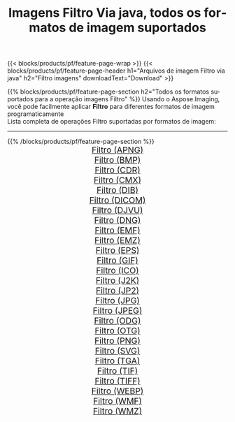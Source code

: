 ﻿---
title: Imagens Filtro Via java, todos os formatos de imagem suportados 
weight: 3920
url: /pt/java/filter 
lang: pt
langdirlevel: 2
locales: zh-hans,ja,it,ru,de,es,fr,nl,id,lt,pl,pt,vi,tr,ko,zh-hant,ar,hi,th,sv,cs,uk,he
description: Usando Aspose.Imaging, você pode facilmente imagens Filtro Via java
---

{{< blocks/products/pf/feature-page-wrap >}}
{{< blocks/products/pf/feature-page-header h1="Arquivos de imagem Filtro via java" h2="Filtro imagens" downloadText="Download" >}}


{{% blocks/products/pf/feature-page-section  h2="Todos os formatos suportados para a operação imagens Filtro" %}}
Usando o Aspose.Imaging, você pode facilmente aplicar **Filtro** para diferentes formatos de imagem programaticamente
<br/>
Lista completa de operações Filtro suportadas por formatos de imagem:
<hr/>
{{% /blocks/products/pf/feature-page-section %}}
<div class="container-fluid productfamilypage bg-gray">
    <div class="convertypes bg-gray agp-content section">
        <div class="container">
		<div class="row other-converters" style="gap: 10px;font-size: 19px;text-align:center;">
		    <div class='col-md-2 other-converter remove-lp remove-rp'><a href="/imaging/pt/java/filter/apng" style="padding:15px;">Filtro (APNG)</a></div><div class='col-md-2 other-converter remove-lp remove-rp'><a href="/imaging/pt/java/filter/bmp" style="padding:15px;">Filtro (BMP)</a></div><div class='col-md-2 other-converter remove-lp remove-rp'><a href="/imaging/pt/java/filter/cdr" style="padding:15px;">Filtro (CDR)</a></div><div class='col-md-2 other-converter remove-lp remove-rp'><a href="/imaging/pt/java/filter/cmx" style="padding:15px;">Filtro (CMX)</a></div><div class='col-md-2 other-converter remove-lp remove-rp'><a href="/imaging/pt/java/filter/dib" style="padding:15px;">Filtro (DIB)</a></div><div class='col-md-2 other-converter remove-lp remove-rp'><a href="/imaging/pt/java/filter/dicom" style="padding:15px;">Filtro (DICOM)</a></div><div class='col-md-2 other-converter remove-lp remove-rp'><a href="/imaging/pt/java/filter/djvu" style="padding:15px;">Filtro (DJVU)</a></div><div class='col-md-2 other-converter remove-lp remove-rp'><a href="/imaging/pt/java/filter/dng" style="padding:15px;">Filtro (DNG)</a></div><div class='col-md-2 other-converter remove-lp remove-rp'><a href="/imaging/pt/java/filter/emf" style="padding:15px;">Filtro (EMF)</a></div><div class='col-md-2 other-converter remove-lp remove-rp'><a href="/imaging/pt/java/filter/emz" style="padding:15px;">Filtro (EMZ)</a></div><div class='col-md-2 other-converter remove-lp remove-rp'><a href="/imaging/pt/java/filter/eps" style="padding:15px;">Filtro (EPS)</a></div><div class='col-md-2 other-converter remove-lp remove-rp'><a href="/imaging/pt/java/filter/gif" style="padding:15px;">Filtro (GIF)</a></div><div class='col-md-2 other-converter remove-lp remove-rp'><a href="/imaging/pt/java/filter/ico" style="padding:15px;">Filtro (ICO)</a></div><div class='col-md-2 other-converter remove-lp remove-rp'><a href="/imaging/pt/java/filter/j2k" style="padding:15px;">Filtro (J2K)</a></div><div class='col-md-2 other-converter remove-lp remove-rp'><a href="/imaging/pt/java/filter/jp2" style="padding:15px;">Filtro (JP2)</a></div><div class='col-md-2 other-converter remove-lp remove-rp'><a href="/imaging/pt/java/filter/jpg" style="padding:15px;">Filtro (JPG)</a></div><div class='col-md-2 other-converter remove-lp remove-rp'><a href="/imaging/pt/java/filter/jpeg" style="padding:15px;">Filtro (JPEG)</a></div><div class='col-md-2 other-converter remove-lp remove-rp'><a href="/imaging/pt/java/filter/odg" style="padding:15px;">Filtro (ODG)</a></div><div class='col-md-2 other-converter remove-lp remove-rp'><a href="/imaging/pt/java/filter/otg" style="padding:15px;">Filtro (OTG)</a></div><div class='col-md-2 other-converter remove-lp remove-rp'><a href="/imaging/pt/java/filter/png" style="padding:15px;">Filtro (PNG)</a></div><div class='col-md-2 other-converter remove-lp remove-rp'><a href="/imaging/pt/java/filter/svg" style="padding:15px;">Filtro (SVG)</a></div><div class='col-md-2 other-converter remove-lp remove-rp'><a href="/imaging/pt/java/filter/tga" style="padding:15px;">Filtro (TGA)</a></div><div class='col-md-2 other-converter remove-lp remove-rp'><a href="/imaging/pt/java/filter/tif" style="padding:15px;">Filtro (TIF)</a></div><div class='col-md-2 other-converter remove-lp remove-rp'><a href="/imaging/pt/java/filter/tiff" style="padding:15px;">Filtro (TIFF)</a></div><div class='col-md-2 other-converter remove-lp remove-rp'><a href="/imaging/pt/java/filter/webp" style="padding:15px;">Filtro (WEBP)</a></div><div class='col-md-2 other-converter remove-lp remove-rp'><a href="/imaging/pt/java/filter/wmf" style="padding:15px;">Filtro (WMF)</a></div><div class='col-md-2 other-converter remove-lp remove-rp'><a href="/imaging/pt/java/filter/wmz" style="padding:15px;">Filtro (WMZ)</a></div>
                </div>
        </div>
    </div>
</div>
<br/>
